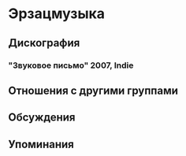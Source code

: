 # Эрзацмузыка



## Дискография

### "Звуковое письмо" 2007, Indie




## Отношения с другими группами


## Обсуждения


## Упоминания

